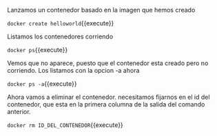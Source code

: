 Lanzamos un contenedor basado en la imagen que hemos creado

`docker create helloworld`{{execute}}

Listamos los contenedores corriendo

`docker ps`{{execute}}

Vemos que no aparece, puesto que el contenedor esta creado pero no corriendo. Los listamos con la opcion -a ahora

`docker ps -a`{{execute}}

Ahora vamos a eliminar el contenedor. necesitamos fijarnos en el id del contenedor, que esta en la primera columna de la salida del comando anterior.

`docker rm ID_DEL_CONTENEDOR`{{execute}}
